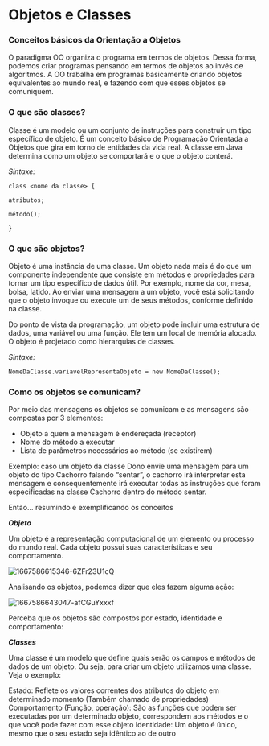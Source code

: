 # Objetos e Classes


### Conceitos básicos da Orientação a Objetos

O paradigma OO organiza o programa em termos de objetos. Dessa forma, podemos criar programas pensando em termos de objetos ao invés de algoritmos. A OO trabalha em programas basicamente criando objetos equivalentes ao mundo real, e fazendo com que esses objetos se comuniquem.

### O que são classes? 

Classe é um modelo ou um conjunto de instruções para construir um tipo específico de objeto. É um conceito básico de Programação Orientada a Objetos que gira em torno de entidades da vida real. A classe em Java determina como um objeto se comportará e o que o objeto conterá.

*Sintaxe:*

    class <nome da classe> { 

    atributos; 

    método(); 

    } 


### O que são objetos? 

Objeto é uma instância de uma classe. Um objeto nada mais é do que um componente independente que consiste em métodos e propriedades para tornar um tipo específico de dados útil. Por exemplo, nome da cor, mesa, bolsa, latido. Ao enviar uma mensagem a um objeto, você está solicitando que o objeto invoque ou execute um de seus métodos, conforme definido na classe.

Do ponto de vista da programação, um objeto pode incluir uma estrutura de dados, uma variável ou uma função. Ele tem um local de memória alocado. O objeto é projetado como hierarquias de classes. 

*Sintaxe:*

    NomeDaClasse.variavelRepresentaObjeto = new NomeDaClasse();


### Como os objetos se comunicam?

Por meio das mensagens os objetos se comunicam e as mensagens são compostas por 3 elementos:

- Objeto a quem a mensagem é endereçada (receptor)
- Nome do método a executar
- Lista de parâmetros necessários ao método (se existirem)


Exemplo: caso um objeto da classe Dono envie uma mensagem para um objeto do tipo Cachorro falando “sentar”, o cachorro irá interpretar esta mensagem e consequentemente irá executar todas as instruções que foram especificadas na classe Cachorro dentro do método sentar. 

Então… resumindo e exemplificando os conceitos

***Objeto***

Um objeto é a representação computacional de um elemento ou processo do mundo real. Cada objeto possui suas características e seu comportamento.

![1667586615346-6ZFr23U1cQ](https://github.com/user-attachments/assets/b33edc8b-16ba-4195-837a-1fa8970dfa7d)

​Analisando os objetos, podemos dizer que eles fazem alguma ação:

![1667586643047-afCGuYxxxf](https://github.com/user-attachments/assets/7348f518-5899-4593-b25d-78a304330743)


Perceba que os objetos são compostos por estado, identidade e comportamento:

***Classes***

 

Uma classe é um modelo que define quais serão os campos e métodos de dados de um objeto. Ou seja, para criar um objeto utilizamos uma classe. Veja o exemplo:

Estado: Reflete os valores correntes dos atributos do objeto em determinado momento (Também chamado de propriedades)
Comportamento (Função, operação): São as funções que podem ser executadas por um determinado objeto, correspondem aos métodos e o que você pode fazer com esse objeto
Identidade: Um objeto é único, mesmo que o seu estado seja idêntico ao de outro



